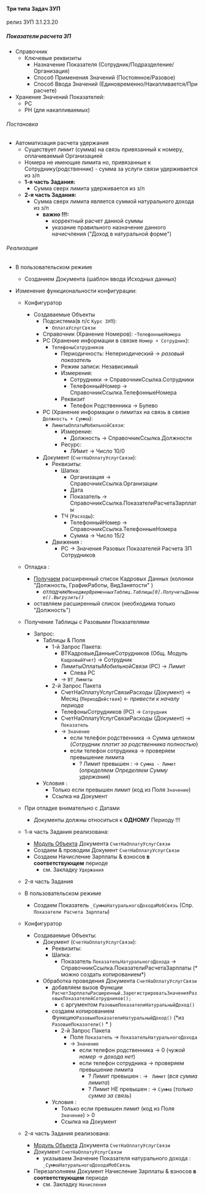 

#### Три типа Задач ЗУП

релиз ЗУП 3.1.23.20


##### Показатели расчета ЗП

- Справочник
    - Ключевые реквизиты
        - Назначение Показателя  (Сотрудник/Подразделение/Организация)
        - Способ Применения Значений  (Постоянное/Разовое)
        - Способ Ввода Значений (Единовременно/Накапливается/При расчете)
- Хранение Значений Показателей:
    - РС
    - РН (для накапливаемых) 


###### Постановка

- Автоматизация расчета  удержания
    - Существует лимит (сумма) на связь привязанный к номеру, оплачиваемый Организацией
    - Номера не имеющие лимита но, привязанные к Сотруднику(родственник) - сумма за услуги связи удерживается из з/п
    - **1-я часть Задания:**
        - Сумма сверх лимита удерживается из з/п 
    - **2-я часть Задания:**
        - Сумма сверх лимита является суммой натурального  дохода из з/п 
            - **важно !!!:**  
                - корректный расчет данной суммы
                - указание правильного назначение данного начисчления ("Доход в натуральной форме")
    

###### Реализация

- В пользовательском режиме
    - Созданием Документа (шаблон ввода Исходных данных)

- Изменение функциональности конфигурации:
    - Конфигуратор
        - Создаваемые Объекты
            - Подсистема(в п/с `Курс ЗУП`):
                - `ОплатаУслугСвязи` 
            - Справочник (Хранение Номеров): 
                -`ТелефонныеНомера` 
            - РС (Хранение информации в связке `Номер + Сотрудник`): 
                - `ТелефоныСотрудников`
                    - Периодичность: Непериодический → *разовый показатель*
                    - Режим записи: Независимый  
                    - Измерения:
                        - Сотрудники → СправочникСсылка.Сотрудники
                        - ТелефонныйНомер → СправочникСсылка.ТелефонныеНомера
                    - Реквизит
                        - Телефон Родственника → Булево 
            - РС (Хранение информации о лимитах на связь в связке `Должность + Сумма`): 
                - `ЛимитыОплатыМобильнойСвязи`:
                    - Измерение:
                       - Должность → СправочникСсылка.Должности
                    - Ресурс:
                        - ЛИмит → Число  10/0
            - Документ (`СчетНаОплатуУслугСвязи`):
                - Реквизиты:
                    - Шапка:   
                        - Организация → СправочникСсылка.Организации
                        - Дата
                        - Показатель → СправочникСсылка.ПоказателиРасчетаЗарплаты
                    - ТЧ (`Расходы`):
                        - ТелефонныйНомер → СправочникСсылка.ТелефонныеНомера
                        - Сумма  → Число  15/2
                - Движения :
                    - РС → Значения Разовых Показателей  Расчета ЗП Сотрудников
    - Отладка :
        - [Получаем](https://github.com/alex-dev-2020/HRM_3_1_23/commit/381c9b54f3932dee3abfdb696d6e64a9599a9362) расширенный список Кадровых Данных (колонки "Должность, ГрафикРаботы, ВидЗанятости" )
            - *отладчик`МенеджерВременныхТаблиц.Таблицы[0].ПолучитьДанные().Выгрузить()`*
        - оставляем расширенный список (необходима только "Должность")
    - Получение Таблицы с Разовыми Показателями
        - Запрос:
            - Таблицы & Поля
                - 1-й Запрос Пакета:
                    - ВТКадровыеДанныеСотрудников (Общ. Модуль `КадровыйУчет`) → Сотрудник
                    - ЛимитыОплатыМобильнойСвязи (РС)  → Лимит
                        - Слева РС
                    - → `ВТ_Лимиты `
                - 2-й  Запрос Пакета
                    - СчетНаОплатуУслугСвязиРасходы (Документ)  → Месяц (`ПериодДействия`) ← *привести к началу периода*
                    - ТелефоныСотрудников (РС) → `Сотрудник`
                    - СчетНаОплатуУслугСвязиРасходы (Документ) → `Показатель`
                    - →  `Значение`
                        - если телефон родственника → Сумма целиком (*Сотрудник  платит за родственника полностью*)
                        - если телефон сотрудника → проверяем превышение лимита
                            - ? Лимит превышен : →  `Сумма - Лимит`  (*определяем Определяем Сумму удержания*) 
            - Условия :
                - Только если превышен лимит (код из Поля `Значение`)
                - Ссылка на Документ 
    - При отладке внимательно с  Датами
        - Документы должны относиться к **ОДНОМУ** Периоду !!!
    
    - 1-я часть Задания реализована:
        - [Модуль Объекта](https://github.com/alex-dev-2020/HRM_3_1_23/commit/28aa8b3521c0045417da4cc7f0727b1df96b5067) Документа `СчетНаОплатуУслугСвязи`
      - Создаем & проводим Документ `СчетНаОплатуУслугСвязи`
      - Создаем Начисление Зарплаты & взносов **в соответствующем**  периоде
        -  см. Закладку `Удержания`    
    - 2-я  часть Задания

    - В пользовательском режиме
       - Создаем Показатель `_СуммаНатуральногоДоходаМобСвязь` (Спр. `Показатели Расчета Зарплаты`)
    
    - Конфигуратор
      - Создаваемые Объекты:
        - Документ (`СчетНаОплатуУслугСвязи`):
            - Реквизиты:
             - Шапка:   
                - Показатель `ПоказательНатуральногоДохода` → СправочникСсылка.ПоказателиРасчетаЗарплаты (* можно  создать копированием*)
        - Обработка проведения Документа `СчетНаОплатуУслугСвязи`
            - добавляем вызов Функции `РасчетЗарплатыРасширенный.ЗарегистрироватьЗначенияРазовыхПоказателейСотрудников();`
                - с аргументом `РазовыеПоказателиНатуральныйДоход()`
            - создаем копированием Функцию`РазовыеПоказателиНатуральныйДоход()` (*из `РазовыеПоказатели()` * )
                - 2-й  Запрос Пакета
                    - Поле  `Показатель` → `ПоказательНатуральногоДохода`
                    - →  `Значение`
                        - если телефон родственника → 0 (*чужой номер → дохода нет*)
                        - если телефон сотрудника → проверяем превышение лимита
                            - ? Лимит превышен : →  ` Лимит`  (*вся сумма лимита*)
                            - ? Лимит  НЕ превышен : →  `Сумма`  (*только сумма за связь*) 
            - Условия :
                - Только если превышен лимит (код из Поля `Значение`) > 0
                - Ссылка на Документ   
    
    - 2-я часть Задания реализована:
        - [Модуль Объекта](https://github.com/alex-dev-2020/HRM_3_1_23/commit/97df2465517343bebbe1e91ee5838e0381d15220) Документа `СчетНаОплатуУслугСвязи`
      - Документ `СчетНаОплатуУслугСвязи`
        - указываем Значение Показателя натурального дохода : `_СуммаНатуральногоДоходаМобСвязь`      
      - Перезаполняем Документ Начисление Зарплаты & взносов **в соответствующем**  периоде
        -  см. Закладку `Начисления`    


            
    

    

               